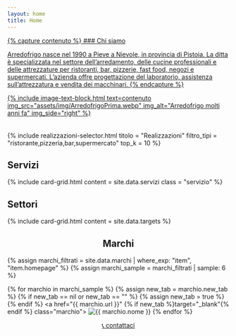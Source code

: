 ```yaml
---
layout: home
title: Home
---
```


<main style="padding-bottom: 20px;">
<a href="{{ '/chi-siamo' | relative_url }}" class="link-no-decoration">
{% capture contenuto %}
### Chi siamo

Arredofrigo nasce nel 1990 a Pieve a Nievole, in provincia di Pistoia. La ditta è specializzata nel settore dell’arredamento, delle cucine professionali e delle attrezzature per ristoranti, bar, pizzerie, fast food, negozi e supermercati. L’azienda offre progettazione del laboratorio, assistenza sull’attrezzatura e vendita dei macchinari.
{% endcapture %}

{% include image-text-block.html 
   text=contenuto 
   img_src="assets/img/ArredofrigoPrima.webp" 
   img_alt="Arredofrigo molti anni fa"
   img_side="right"
%}
</a>
</main>

<section class="banner-section section-blue">
<main>
{% include realizzazioni-selector.html
    titolo = "Realizzazioni"
    filtro_tipi = "ristorante,pizzeria,bar,supermercato"
    top_k = 10
 %}
 </main>
 </section>


<section class="banner-section section-gray">
  <h2>Servizi</h2>

  {% include card-grid.html
  content = site.data.servizi
  class = "servizio"
  %}

</section>

<section class="banner-section section-red">
  <h2>Settori</h2>
  {% include card-grid.html
  content = site.data.targets
  %}
</section>



<h2 style="text-align:center;">Marchi</h2>
<div class="grid-marchi">

{% assign marchi_filtrati = site.data.marchi | where_exp: "item", "item.homepage" %}
{% assign marchi_sample = marchi_filtrati | sample: 6 %}

{% for marchio in marchi_sample %}
  {% assign new_tab = marchio.new_tab %}
  {% if new_tab == nil or new_tab == "" %}
    {% assign new_tab = true %}
  {% endif %}
  <a href="{{ marchio.url }}" {% if new_tab %}target="_blank"{% endif %} class="marchio">
    <img src="/assets/img/loghi-fornitori/{{ marchio.logo }}" alt="{{ marchio.nome }}">
  </a>
{% endfor %}
</div>

<section class="banner-section section-gray">
  <div style="text-align: center;">
    <a href="contatti" class="btn-primary">
      📞 contattaci
    </a>
  </div>
</section>
